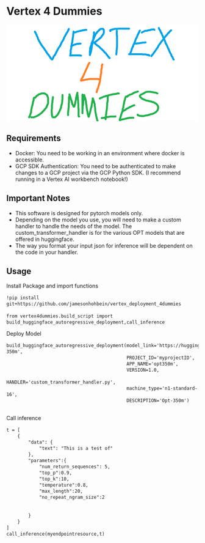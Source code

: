 # Vertex 4 Dummies

<p align="center">
  <img src="https://raw.githubusercontent.com/jamesonhohbein/vertex_deployment_4dummies/main/logo4.png" />
</p>

## Requirements 
- Docker: You need to be working in an environment where docker is accessible. 
- GCP SDK Authentication: You need to be authenticated to make changes to a GCP project via the GCP Python SDK. (I recommend running in a Vertex AI workbench notebook!)

## Important Notes
- This software is designed for pytorch models only. 
- Depending on the model you use, you will need to make a custom handler to handle the needs of the model. The custom_transformer_handler is for the various OPT models that are offered in huggingface. 
- The way you format your input json for inference will be dependent on the code in your handler. 

## Usage 
Install Package and import functions 

```
!pip install git+https://github.com/jamesonhohbein/vertex_deployment_4dummies

from vertex4dummies.build_script import build_huggingface_autoregressive_deployment,call_inference
```

Deploy Model 
```
build_huggingface_autoregressive_deployment(model_link='https://huggingface.co/facebook/opt-350m',
                                            PROJECT_ID='myprojectID',
                                            APP_NAME='opt350m',
                                            VERSION=1.0,
                                            HANDLER='custom_transformer_handler.py',
                                            machine_type='n1-standard-16',
                                            DESCRIPTION='Opt-350m')
                                            
```

Call inference

```
t = [
    {
        "data": {
            "text": "This is a test of"
        },
        "parameters":{
            "num_return_sequences": 5,
            "top_p":0.9,
            "top_k":10,
            "temperature":0.8,
            "max_length":20,
            "no_repeat_ngram_size":2
            
            
        }
    }
]
call_inference(myendpointresource,t)
```
